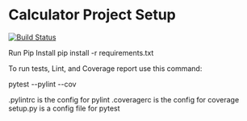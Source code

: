 # Calculator Project Setup
[![Build Status](https://app.travis-ci.com/yeswanth9247/calc2.svg?branch=refractor)](https://app.travis-ci.com/yeswanth9247/calc2)

Run Pip Install
pip install -r requirements.txt

To run tests, Lint, and Coverage report use this command:

pytest  --pylint --cov

.pylintrc is the config for pylint
.coveragerc is the config for coverage
setup.py is a config file for pytest

